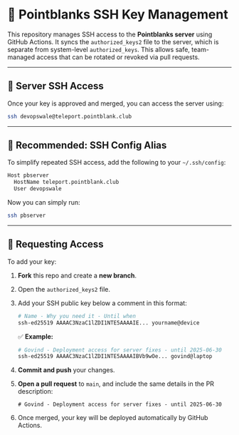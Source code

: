 # 🔐 Pointblanks SSH Key Management

This repository manages SSH access to the **Pointblanks server** using GitHub Actions. It syncs the `authorized_keys2` file to the server, which is separate from system-level `authorized_keys`. This allows safe, team-managed access that can be rotated or revoked via pull requests.

---

## 🧩 Server SSH Access

Once your key is approved and merged, you can access the server using:

```bash
ssh devopswale@teleport.pointblank.club
````

---

## 📁 Recommended: SSH Config Alias

To simplify repeated SSH access, add the following to your `~/.ssh/config`:

```bash
Host pbserver
  HostName teleport.pointblank.club
  User devopswale
```

Now you can simply run:

```bash
ssh pbserver
```

---

## 📝 Requesting Access

To add your key:

1. **Fork** this repo and create a **new branch**.

2. Open the `authorized_keys2` file.

3. Add your SSH public key below a comment in this format:

   ```bash
   # Name - Why you need it - Until when
   ssh-ed25519 AAAAC3NzaC1lZDI1NTE5AAAAIE... yourname@device
   ```

   ✅ **Example:**

   ```bash
   # Govind - Deployment access for server fixes - until 2025-06-30
   ssh-ed25519 AAAAC3NzaC1lZDI1NTE5AAAAIBVb9wOe... govind@laptop
   ```

4. **Commit and push** your changes.

5. **Open a pull request** to `main`, and include the same details in the PR description:

   ```
   # Govind - Deployment access for server fixes - until 2025-06-30
   ```

6. Once merged, your key will be deployed automatically by GitHub Actions.

